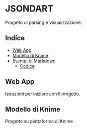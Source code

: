 # JSONDART
Progetto di parsing e visualizzazione.

## Indice
- [Web App](#Web-App)
- [Modello di Knime](#Modello-di-Knime)
- [Esempi di Markdown](#esempi-di-markdown)
  - [Codice](#codice)

## Web App
Istruzioni per iniziare con il progetto.

## Modello di Knime
Progetto su piattaforma di Knime
